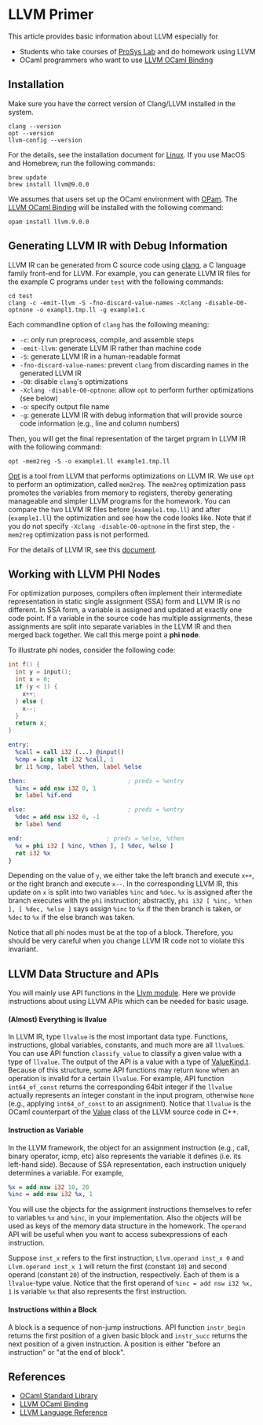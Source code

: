 # LLVM Primer
This article provides basic information about LLVM especially for
- Students who take courses of [ProSys Lab](https://prosys.kaist.ac.kr) and do homework using LLVM
- OCaml programmers who want to use [LLVM OCaml Binding](https://llvm.moe/ocaml/index.html)

## Installation
Make sure you have the correct version of Clang/LLVM installed in the system.
```
clang --version
opt --version
llvm-config --version
```
For the details, see the installation document for [Linux](https://apt.llvm.org).
If you use MacOS and Homebrew, run the following commands:
```
brew update
brew install llvm@9.0.0
```

We assumes that users set up the OCaml environment with [OPam](https://opam.ocaml.org). 
The [LLVM OCaml Binding](https://llvm.moe/ocaml/index.html) will be installed with the following command:
```
opam install llvm.9.0.0
```

## Generating LLVM IR with Debug Information
LLVM IR can be generated from C source code using [clang](https://clang.llvm.org), a C language family front-end for LLVM.
For example, you can generate LLVM IR files for the example C programs under `test` with the following commands:
```
cd test
clang -c -emit-llvm -S -fno-discard-value-names -Xclang -disable-O0-optnone -o exampl1.tmp.ll -g example1.c
```
Each commandline option of `clang` has the following meaning:
- `-c`: only run preprocess, compile, and assemble steps
- `-emit-llvm`: generate LLVM IR rather than machine code
- `-S`: generate LLVM IR in a human-readable format
- `-fno-discard-value-names`: prevent `clang` from discarding names in the generated LLVM IR
- `-O0`: disable `clang`'s optimizations
- `-Xclang -disable-O0-optnone`: allow `opt` to perform further optimizations (see below)
- `-o`: specify output file name
- `-g`: generate LLVM IR with debug information that will provide source code information (e.g., line and column numbers) 

Then, you will get the final representation of the target prgram in LLVM IR with the following command:
```
opt -mem2reg -S -o example1.ll example1.tmp.ll
```
[Opt](http://llvm.org/docs/CommandGuide/opt.html) is a tool from LLVM that performs
optimizations on LLVM IR. We use `opt` to perform an optimization, called `mem2reg`.
The `mem2reg` optimization pass promotes the variables from memory to registers, thereby
generating manageable and simpler LLVM programs for the homework. You can compare the two LLVM IR files
before (`example1.tmp.ll`) and after (`example1.ll`) the optimization and see how the code looks like.
Note that if you do not specify `-Xclang -disable-O0-optnone` in the first step, the `-mem2reg`
optimization pass is not performed.

For the details of LLVM IR, see this [document](https://llvm.org/docs/LangRef.html).

## Working with LLVM PHI Nodes
For optimization purposes, compilers often implement their intermediate representation in 
static single assignment (SSA) form and LLVM IR is no different. In SSA form, a variable is assigned and 
updated at exactly one code point. If a variable in the source code has multiple assignments,
these assignments are split into separate variables in the LLVM IR and then merged back together.
We call this merge point a **phi node**. 

To illustrate phi nodes, consider the following code:
```c
int f() {
  int y = input();
  int x = 0;
  if (y < 1) {
    x++;
  } else {
    x--;
  }
  return x;
}
```
```llvm
entry:
  %call = call i32 (...) @input()
  %cmp = icmp slt i32 %call, 1
  br i1 %cmp, label %then, label %else

then:                             ; preds = %entry
  %inc = add nsw i32 0, 1
  br label %if.end

else:                             ; preds = %entry
  %dec = add nsw i32 0, -1
  br label %end

end:                        ; preds = %else, %then
  %x = phi i32 [ %inc, %then ], [ %dec, %else ]
  ret i32 %x
}
```

Depending on the value of `y`, we either take the left branch and execute `x++`, or the right branch and execute `x--`.
In the corresponding LLVM IR, this update on `x` is split into two variables `%inc` and `%dec`. `%x` is assigned
after the branch executes with the `phi` instruction; abstractly, `phi i32 [ %inc, %then ], [ %dec, %else ]` says
assign `%inc` to `%x` if the then branch is taken, or `%dec` to `%x` if the else branch was taken.

Notice that all phi nodes must be at the top of a block. Therefore, you should be very careful when you change LLVM IR code
not to violate this invariant.

## LLVM Data Structure and APIs
You will mainly use API functions in the [Llvm module](https://llvm.moe/ocaml/Llvm.html).
Here we provide instructions about using LLVM APIs which can be needed for basic usage.

#### (Almost) Everything is llvalue
In LLVM IR, type `llvalue` is the most important data type.
Functions, instructions, global variables, constants, and much more are all `llvalue`s.
You can use API function `classify_value` to classify a given value with a type of `llvalue`.
The output of the API is a value with a type of [ValueKind.t](https://llvm.moe/ocaml/Llvm.ValueKind.html).
Because of this structure, some API functions may return `None` when an operation is invalid for a certain  `llvalue`.
For example, API function `int64_of_const` returns the corresponding 64bit integer if the `llvalue` actually
represents an integer constant in the input program, otherwise `None` (e.g., applying `int64_of_const` to an assignment).
Notice that `llvalue` is the OCaml counterpart of the [Value](https://llvm.org/doxygen/classllvm_1_1Value.html)
class of the LLVM source code in C++.

#### Instruction as Variable
In the LLVM framework, the object for an assignment instruction (e.g., call, binary operator, icmp, etc) also
represents the variable it defines (i.e. its left-hand side). Because of SSA representation,
each instruction uniquely determines a variable. For example,
```llvm
%x = add nsw i32 10, 20
%inc = add nsw i32 %x, 1
```
You will use the objects for the assignment instructions themselves to refer to variables `%x` and `%inc`,
in your implementation. Also the objects will be used as keys of the memory data structure in the homework.
The `operand` API will be useful when you want to access subexpressions of each instruction.

Suppose `inst_x` refers to the first instruction,
`Llvm.operand inst_x 0` and `Llvm.operand inst_x 1` will return the first (constant `10`) and second operand (constant `20`)
of the instruction, respectively. Each of them is a `llvalue`-type value.
Notice that the first operand of `%inc = add nsw i32 %x, 1` is variable `%x` that also represents the first instruction.

#### Instructions within a Block
A block is a sequence of non-jump instructions.
API function `instr_begin` returns the first position of a given basic block
and `instr_succ` returns the next position of a given instruction.
A position is either "before an instruction" or "at the end of block".

## References
- [OCaml Standard Library](http://caml.inria.fr/pub/docs/manual-ocaml/libref)
- [LLVM OCaml Binding](https://llvm.moe/ocaml/Llvm.html)
- [LLVM Language Reference](https://llvm.org/docs/LangRef.html)
